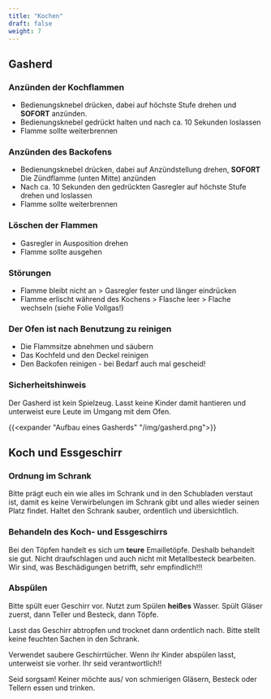 ```yaml
---
title: "Kochen"
draft: false
weight: 7
---
```

## Gasherd
### Anzünden der Kochflammen
- Bedienungsknebel drücken, dabei auf höchste Stufe drehen und **SOFORT** anzünden.
- Bedienungsknebel gedrückt halten und nach ca. 10 Sekunden loslassen
- Flamme sollte weiterbrennen
### Anzünden des Backofens
- Bedienungsknebel drücken, dabei auf Anzündstellung drehen, **SOFORT** Die Zündflamme (unten Mitte) anzünden
- Nach ca. 10 Sekunden den gedrückten Gasregler auf höchste Stufe drehen und loslassen
- Flamme sollte weiterbrennen
### Löschen der Flammen
- Gasregler in Ausposition drehen
- Flamme sollte ausgehen
### Störungen
- Flamme bleibt nicht an > Gasregler fester und länger eindrücken 
- Flamme erlischt während des Kochens > Flasche leer > Flache wechseln (siehe Folie Vollgas!)
### Der Ofen ist nach Benutzung zu reinigen
- Die Flammsitze abnehmen und säubern
- Das Kochfeld und den Deckel reinigen
- Den Backofen reinigen - bei Bedarf auch mal gescheid!
### Sicherheitshinweis
Der Gasherd ist kein Spielzeug. Lasst keine Kinder damit hantieren und unterweist eure Leute im Umgang mit dem Ofen.


{{<expander "Aufbau eines Gasherds" "/img/gasherd.png">}}

## Koch und Essgeschirr

### Ordnung im Schrank
Bitte prägt euch ein wie alles im Schrank und in den Schubladen verstaut ist, damit es keine Verwirbelungen im Schrank gibt und alles wieder seinen Platz findet. Haltet den Schrank sauber, ordentlich und übersichtlich.

### Behandeln des Koch- und Essgeschirrs
Bei den Töpfen handelt es sich um **teure** Emailletöpfe. Deshalb behandelt sie gut. Nicht draufschlagen und auch nicht mit Metallbesteck bearbeiten. Wir sind, was Beschädigungen betrifft, sehr empfindlich!!!

### Abspülen
Bitte spült euer Geschirr vor. Nutzt zum Spülen **heißes** Wasser. Spült Gläser zuerst, dann Teller und Besteck, dann Töpfe.

Lasst das Geschirr abtropfen und trocknet dann ordentlich nach. Bitte stellt keine feuchten Sachen in den Schrank.

Verwendet saubere Geschirrtücher. Wenn ihr Kinder abspülen lasst, unterweist sie vorher. Ihr seid verantwortlich!!

Seid sorgsam! Keiner möchte aus/ von schmierigen Gläsern, Besteck oder Tellern essen und trinken.